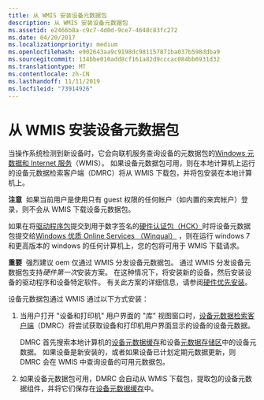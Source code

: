 ```yaml
---
title: 从 WMIS 安装设备元数据包
description: 从 WMIS 安装设备元数据包
ms.assetid: e2466b8a-c9c7-4d0d-9ce7-4648c83fc272
ms.date: 04/20/2017
ms.localizationpriority: medium
ms.openlocfilehash: e902643aa9c9198dc981157871ba037b598ddba9
ms.sourcegitcommit: 134bbe010add8cf161a82d9cccac084bb6931d32
ms.translationtype: MT
ms.contentlocale: zh-CN
ms.lasthandoff: 11/11/2019
ms.locfileid: "73914926"
---
```

# <a name="installing-device-metadata-packages-from-wmis"></a>从 WMIS 安装设备元数据包


当操作系统检测到新设备时，它会向联机服务查询设备的元数据包的[Windows 元数据和 Internet 服务](windows-metadata-and-internet-services.md)（WMIS）。 如果设备元数据包可用，则在本地计算机上运行的设备元数据检索客户端（DMRC）将从 WMIS 下载包，并将包安装在本地计算机上。

**注意**  如果当前用户是使用只有 guest 权限的任何帐户（如内置的来宾帐户）登录，则不会从 WMIS 下载设备元数据包。

 

如果在将[驱动程序包](driver-packages.md)提交到用于数字签名的[硬件认证包（HCK）](https://go.microsoft.com/fwlink/p/?linkid=227016)时将设备元数据包提交给[Windows 优质 Online Services （Winqual）](https://docs.microsoft.com/en-us/windows-hardware/drivers/dashboard/winqual-submission-tool--winqualexe-) ，则在运行 windows 7 和更高版本的 windows 的任何计算机上，您的包将可用于 WMIS 下载请求。

**重要**  强烈建议 oem 仅通过 WMIS 分发设备元数据包。 通过 WMIS 分发设备元数据包支持*硬件第一次*安装方案。 在这种情况下，将安装新的设备，然后安装设备的驱动程序和设备特定软件。 有关此方案的详细信息，请参阅[硬件优先安装](hardware-first-installation.md)。

 

设备元数据包通过 WMIS 通过以下方式安装：

1.  当用户打开 "设备和打印机" 用户界面的 "库" 视图窗口时，[设备元数据检索客户端](device-metadata-retrieval-client.md)（DMRC）将尝试获取设备和打印机用户界面显示的设备的设备元数据。

    DMRC 首先搜索本地计算机的[设备元数据缓存](device-metadata-cache.md)和设备[元数据存储区](device-metadata-store.md)中的设备元数据。 如果设备是新安装的，或者如果设备已计划定期元数据更新，则 DMRC 会在 WMIS 中查询设备的可用元数据包。

2.  如果设备元数据包可用，DMRC 会自动从 WMIS 下载包，提取包的设备元数据组件，并将它们保存在[设备元数据缓存](device-metadata-cache.md)中。

 

 





